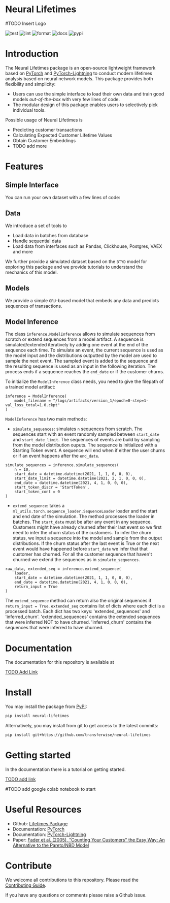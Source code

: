 # Neural Lifetimes

#TODO Insert Logo

![test](https://github.com/transferwise/neural-lifetimes/actions/workflows/test.yml/badge.svg)
![lint](https://github.com/transferwise/neural-lifetimes/actions/workflows/lint.yml/badge.svg)
![format](https://github.com/transferwise/neural-lifetimes/actions/workflows/format.yml/badge.svg)
![docs](https://github.com/transferwise/neural-lifetimes/actions/workflows/docs.yml/badge.svg)
![pypi](https://img.shields.io/pypi/v/neural-lifetimes)

# Introduction

The Neural Lifetimes package is an open-source lightweight framework based on [PyTorch](https://pytorch.org/) and [PyTorch-Lightning](https://www.pytorchlightning.ai/) to conduct modern lifetimes analysis based on neural network models. This package provides both flexibility and simplicity:

-   Users can use the simple interface to load their own data and train good models _out-of-the-box_ with very few lines of code.
-   The modular design of this package enables users to selectively pick individual tools.

Possible usage of Neural Lifetimes is

-   Predicting customer transactions
-   Calculating Expected Customer Lifetime Values
-   Obtain Customer Embeddings
-   TODO add more

# Features

## Simple Interface

You can run your own dataset with a few lines of code:

## Data

We introduce a set of tools to

-   Load data in batches from database
-   Handle sequential data
-   Load data from interfaces such as Pandas, Clickhouse, Postgres, VAEX and more

We further provide a simulated dataset based on the `BTYD` model for exploring this package and we provide tutorials to understand the mechanics of this model.

## Models

We provide a simple `GRU`-based model that embeds any data and predicts sequences of transactions.

## Model Inference

The class `inference.ModelInference` allows to simulate sequences from scratch or extend sequences from a model artifact.
A sequence is simulated/extended iteratively by adding one event at the end of the sequence each time.
To simulate an event, the current sequence is used as the model input and the distributions outputted by the model are
used to sample the next event. The sampled event is added to the sequence and the resulting sequence is used as an input
in the following iteration. The process ends if a sequence reaches the `end_date` or if the
customer churns.

To initialize the `ModelInference` class needs, you need to give the filepath of a trained model artifact:

```
inference = ModelInference(
    model_filename = "/logs/artifacts/version_1/epoch=0-step=1-val_loss_total=1.0.ckpt"
)
```

`ModelInference` has two main methods:

-   `simulate_sequences`: simulates `n` sequences from scratch. The sequences start with an event randomly sampled between
    `start_date` and `start_date_limit`. The sequences of events are build by sampling
    from the model distribution ouputs. The sequence is initialized with a Starting Token event.
    A sequence will end when if either the user churns or if an event happens after the
    `end_date`.

```
simulate_sequences = inference.simulate_sequences(
    n = 10,
    start_date = datetime.datetime(2021, 1, 1, 0, 0, 0),
    start_date_limit = datetime.datetime(2021, 2, 1, 0, 0, 0),
    end_date = datetime.datetime(2021, 4, 1, 0, 0, 0),
    start_token_discr = 'StartToken',
    start_token_cont = 0
)
```

-   `extend_sequence`: takes a `ml_utils.torch.sequence_loader.SequenceLoader` loader and the start and end date of the
    simulation. The method processes the loader in batches. The `start_date` must be after any event in any sequence. Customers might have already churned after their last event
    so we first need to infer the churn status of the customers. To infer the churn status, we input a sequence into the model
    and sample from the output distributions. If the churn status after the last event is True or the next event would have
    happened before `start_date` we infer that that customer has churned.
    For all the customer sequence that haven't churned we extend the sequences as in `simulate_sequences`.

```
raw_data, extended_seq = inference.extend_sequence(
    loader,
    start_date = datetime.datetime(2021, 1, 1, 0, 0, 0),
    end_date = datetime.datetime(2021, 4, 1, 0, 0, 0),
    return_input = True
)
```

The `extend_sequence` method can return also the original sequences if `return_input = True`.
`extended_seq` contains list of dicts where each dict is a processed batch. Each dict has two keys: 'extended_sequences' and 'inferred_churn'.
'extended_sequences' contains the extended sequences that were inferred NOT to have churned.
'inferred_churn' contains the sequences that were inferred to have churned.

# Documentation

The documentation for this repository is available at

[TODO Add Link]()

# Install

You may install the package from [PyPI](https://pypi.org/project/neural-lifetimes/):

```bash
pip install neural-lifetimes
```

Alternatively, you may install from git to get access to the latest commits:

```bash
pip install git+https://github.com/transferwise/neural-lifetimes
```

# Getting started

In the documentation there is a tutorial on getting started.

[TODO add link]()

#TODO add google colab notebook to start

# Useful Resources

-   Github: [Lifetimes Package](https://github.com/CamDavidsonPilon/lifetimes)
-   Documentation: [PyTorch](https://pytorch.org/docs/stable/index.html/)
-   Documentation: [PyTorch-Lightning](https://pytorch-lightning.readthedocs.io/en/latest/)
-   Paper: [Fader et al. (2005), "Counting Your Customers" the Easy Way: An Alternative to the Pareto/NBD Model](http://brucehardie.com/papers/018/fader_et_al_mksc_05.pdf)

# Contribute

We welcome all contributions to this repository. Please read the [Contributing Guide](https://github.com/transferwise/neural_lifetimes/blob/update-readme/CONTRIBUTING.md).

If you have any questions or comments please raise a Github issue.
